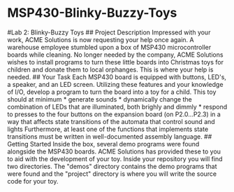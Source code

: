 # MSP430-Blinky-Buzzy-Toys
#Lab 2: Blinky-Buzzy Toys ## Project Description   Impressed with your work, ACME Solutions is now requesting your help once again. A warehouse employee stumbled upon a box of MSP430 microcontroller boards while cleaning. No longer needed by the company, ACME Solutions wishes to install programs to turn these little boards into Christmas toys for children and donate them to local orphanges. This is where your help is needed.  ## Your Task   Each MSP430 board is equipped with buttons, LED's, a speaker, and an LED screen. Utilizing these features and your knowledge of I/O, develop a program to turn the board into a toy for a child.  This toy should at minimum  * generate sounds  * dynamically change the combination of LEDs that are illuminated, both brighly and dimmly * respond to presses to the four buttons on the expansion board (on P2.0...P2.3) in a    way that affects state transitions of the automata that control sound and lights   Furthermore, at least one of the functions that implements state transitions must be written in well-documented assembly language.  ## Getting Started   Inside the box, several demo programs were found alongside the MSP430 boards. ACME Solutions has provided these to you to aid with the development of your toy. Inside your repository you will find two directories. The "demos" directory contains the demo programs that were found and the "project" directory is where you will write the source code for your toy.

